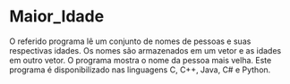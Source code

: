 # Maior_Idade
O referido programa lê um conjunto de nomes de pessoas e suas respectivas idades. Os nomes são armazenados em um vetor e as idades em outro vetor. O programa mostra o nome da pessoa mais velha. Este programa é disponibilizado nas linguagens C, C++, Java, C# e Python.
